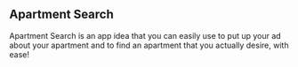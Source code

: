 ## Apartment Search

Apartment Search is an app idea that you can easily use to put up your ad about your apartment and to find an apartment that you actually desire, with ease!
